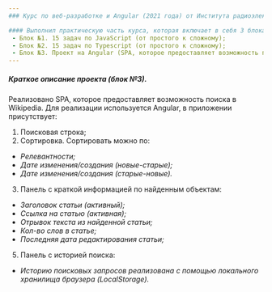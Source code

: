 ```yaml
---
### Курс по веб-разработке и Angular (2021 года) от Института радиоэлектроники и информационных технологий УрФУ им. Б. Н. Ельцина.

#### Выполнил практическую часть курса, которая включает в себя 3 блока: 
 - Блок №1. 15 задач по JavaScript (от простого к сложному);
 - Блок №2. 15 задач по Typescript (от простого к сложному);
 - Блок №3. Проект на Angular (SPA, которое предоставляет возможность поиска по объектам одного из популярных сервисов).
---
```



##### Краткое описание проекта (блок №3).
Реализовано SPA, которое предоставляет возможность поиска в Wikipedia.
Для реализации используется Angular, в приложении присутствует:
1. Поисковая строка;
2. Сортировка. Сортировать можно по:
  - _Релевантности;_
  - _Дате изменения/создания (новые-старые);_
  - _Дате изменения/создания (старые-новые)._
3. Панель с краткой информацией по найденным объектам:
  - _Заголовок статьи (активный);_
  - _Ссылка на статью (активная);_
  - _Отрывок текста из найденной статьи;_
  - _Кол-во слов в статье;_
  - _Последняя дата редактирования статьи;_
5. Панель с историей поиска:
  - _Историю поисковых запросов реализована с помощью локального хранилища браузера (LocalStorage)._

